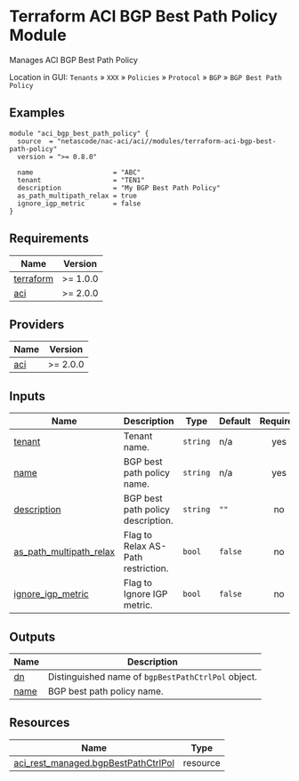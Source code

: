 <!-- BEGIN_TF_DOCS -->
# Terraform ACI BGP Best Path Policy Module

Manages ACI BGP Best Path Policy

Location in GUI:
`Tenants` » `XXX` » `Policies` » `Protocol` » `BGP` » `BGP Best Path Policy`

## Examples

```hcl
module "aci_bgp_best_path_policy" {
  source  = "netascode/nac-aci/aci//modules/terraform-aci-bgp-best-path-policy"
  version = ">= 0.8.0"

  name                    = "ABC"
  tenant                  = "TEN1"
  description             = "My BGP Best Path Policy"
  as_path_multipath_relax = true
  ignore_igp_metric       = false
}
```

## Requirements

| Name | Version |
|------|---------|
| <a name="requirement_terraform"></a> [terraform](#requirement\_terraform) | >= 1.0.0 |
| <a name="requirement_aci"></a> [aci](#requirement\_aci) | >= 2.0.0 |

## Providers

| Name | Version |
|------|---------|
| <a name="provider_aci"></a> [aci](#provider\_aci) | >= 2.0.0 |

## Inputs

| Name | Description | Type | Default | Required |
|------|-------------|------|---------|:--------:|
| <a name="input_tenant"></a> [tenant](#input\_tenant) | Tenant name. | `string` | n/a | yes |
| <a name="input_name"></a> [name](#input\_name) | BGP best path policy name. | `string` | n/a | yes |
| <a name="input_description"></a> [description](#input\_description) | BGP best path policy description. | `string` | `""` | no |
| <a name="input_as_path_multipath_relax"></a> [as\_path\_multipath\_relax](#input\_as\_path\_multipath\_relax) | Flag to Relax AS-Path restriction. | `bool` | `false` | no |
| <a name="input_ignore_igp_metric"></a> [ignore\_igp\_metric](#input\_ignore\_igp\_metric) | Flag to Ignore IGP metric. | `bool` | `false` | no |

## Outputs

| Name | Description |
|------|-------------|
| <a name="output_dn"></a> [dn](#output\_dn) | Distinguished name of `bgpBestPathCtrlPol` object. |
| <a name="output_name"></a> [name](#output\_name) | BGP best path policy name. |

## Resources

| Name | Type |
|------|------|
| [aci_rest_managed.bgpBestPathCtrlPol](https://registry.terraform.io/providers/CiscoDevNet/aci/latest/docs/resources/rest_managed) | resource |
<!-- END_TF_DOCS -->